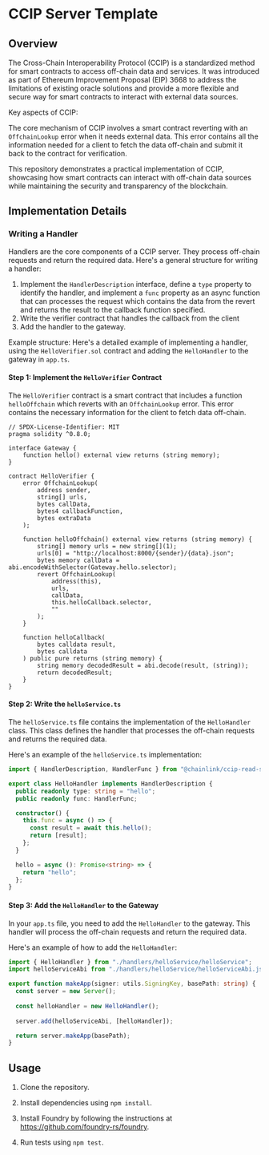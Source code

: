 # CCIP Server Template

## Overview

The Cross-Chain Interoperability Protocol (CCIP) is a standardized method for smart contracts to access off-chain data and services. It was introduced as part of Ethereum Improvement Proposal (EIP) 3668 to address the limitations of existing oracle solutions and provide a more flexible and secure way for smart contracts to interact with external data sources.

Key aspects of CCIP:

The core mechanism of CCIP involves a smart contract reverting with an `OffchainLookup` error when it needs external data. This error contains all the information needed for a client to fetch the data off-chain and submit it back to the contract for verification.

This repository demonstrates a practical implementation of CCIP, showcasing how smart contracts can interact with off-chain data sources while maintaining the security and transparency of the blockchain.

## Implementation Details

### Writing a Handler

Handlers are the core components of a CCIP server. They process off-chain requests and return the required data. Here's a general structure for writing a handler:

1. Implement the `HandlerDescription` interface, define a `type` property to identify the handler, and implement a `func` property as an async function that can processes the request which contains the data from the revert and returns the result to the callback function specified.
2. Write the verifier contract that handles the callback from the client
3. Add the handler to the gateway.

Example structure:
Here's a detailed example of implementing a handler, using the `HelloVerifier.sol` contract and adding the `HelloHandler` to the gateway in `app.ts`.

#### Step 1: Implement the `HelloVerifier` Contract

The `HelloVerifier` contract is a smart contract that includes a function `helloOffchain` which reverts with an `OffchainLookup` error. This error contains the necessary information for the client to fetch data off-chain.

```solidity
// SPDX-License-Identifier: MIT
pragma solidity ^0.8.0;

interface Gateway {
    function hello() external view returns (string memory);
}

contract HelloVerifier {
    error OffchainLookup(
        address sender,
        string[] urls,
        bytes callData,
        bytes4 callbackFunction,
        bytes extraData
    );

    function helloOffchain() external view returns (string memory) {
        string[] memory urls = new string[](1);
        urls[0] = "http://localhost:8000/{sender}/{data}.json";
        bytes memory callData = abi.encodeWithSelector(Gateway.hello.selector);
        revert OffchainLookup(
            address(this),
            urls,
            callData,
            this.helloCallback.selector,
            ""
        );
    }

    function helloCallback(
        bytes calldata result,
        bytes calldata
    ) public pure returns (string memory) {
        string memory decodedResult = abi.decode(result, (string));
        return decodedResult;
    }
}
```

#### Step 2: Write the `helloService.ts`

The `helloService.ts` file contains the implementation of the `HelloHandler` class. This class defines the handler that processes the off-chain requests and returns the required data.

Here's an example of the `helloService.ts` implementation:

```typescript
import { HandlerDescription, HandlerFunc } from "@chainlink/ccip-read-server";

export class HelloHandler implements HandlerDescription {
  public readonly type: string = "hello";
  public readonly func: HandlerFunc;

  constructor() {
    this.func = async () => {
      const result = await this.hello();
      return [result];
    };
  }

  hello = async (): Promise<string> => {
    return "hello";
  };
}
```

#### Step 3: Add the `HelloHandler` to the Gateway

In your `app.ts` file, you need to add the `HelloHandler` to the gateway. This handler will process the off-chain requests and return the required data.

Here's an example of how to add the `HelloHandler`:

```typescript
import { HelloHandler } from "./handlers/helloService/helloService";
import helloServiceAbi from "./handlers/helloService/helloServiceAbi.json";

export function makeApp(signer: utils.SigningKey, basePath: string) {
  const server = new Server();
  
  const helloHandler = new HelloHandler();
  
  server.add(helloServiceAbi, [helloHandler]);

  return server.makeApp(basePath);
}
```

## Usage

1. Clone the repository.

2. Install dependencies using `npm install`.

3. Install Foundry by following the instructions at https://github.com/foundry-rs/foundry.

4. Run tests using `npm test`.
